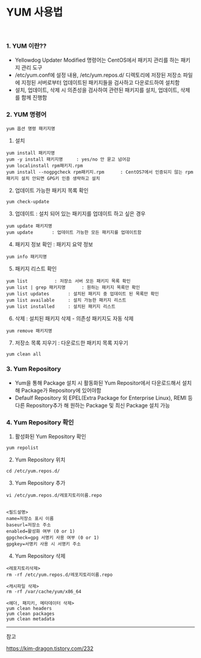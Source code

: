 # YUM 사용법
<br>

### 1. YUM 이란??
- Yellowdog Updater Modified 명령어는 CentOS에서 패키지 관리를 하는 패키지 관리 도구 
- /etc/yum.conf에 설정 내용,  /etc/yum.repos.d/ 디렉토리에 저장된 저장소 파일에 지정된 서버로부터 업데이트된 패키지들을 검사하고 다운로드하여 설치함
- 설치, 업데이트, 삭제 시 의존성을 검사하여 관련된 패키지를 설치, 업데이트, 삭제를 함께 진행함 

### 2. YUM 명령어 

```plaintext
yum 옵션 명령 패키지명
```


1. 설치
```plaintext
yum install 패키지명
yum -y install 패키지명     : yes/no 안 묻고 넘어감
yum localinstall rpm패키지.rpm    
yum install --nogpgcheck rpm패키지.rpm      : CentOS7에서 인증되지 않는 rpm 패키지 설치 안되면 GPG키 인증 생략하고 설치
```

2. 업데이트 가능한 패키지 목록 확인
```plaintext
yum check-update
```


3. 업데이트 : 설치 되어 있는 패키지를 업데이트 하고 싶은 경우
```plaintext
yum update 패키지명
yum update       : 업데이트 가능한 모든 패키지를 업데이트함
```

4. 패키지 정보 확인 : 패키지 요약 정보 
```plaintext
yum info 패키지명
```

5. 패키지 리스트 확인 
```plaintext
yum list          : 저장소 서버 모든 패키지 목록 확인
yum list | grep 패키지명      : 원하는 패키지 목록만 확인 
yum list updates       : 설치된 패키지 중 업데이트 된 목록만 확인
yum list available     : 설치 가능한 패키지 리스트
yum list installed     : 설치된 패키지 리스트 
```

6. 삭제 : 설치된 패키지 삭제 - 의존성 패키지도 자동 삭제 
```plaintext
yum remove 패키지명 
```

7. 저장소 목록 지우기 : 다운로드한 패키지 목록 지우기
```plaintext
yum clean all    
```


### 3. Yum  Repository
- Yum을 통해 Package 설치 시 활동화된 Yum Repositor에서 다운로드해서 설치해 Package가 Repository에 있어야함 
- Defaulf Repository 외 EPEL(Extra Package for Enterprise Linux), REMI 등 다른 Repository추가 해 원하는 Package 및 최신 Package 설치 가능 


### 4. Yum Repository 확인

1. 활성화된 Yum Repository 확인
```plaintext
yum repolist    
```

2. Yum Repository 위치
```plaintext
cd /etc/yum.repos.d/
```

3. Yum Repository 추가
```plaintext
vi /etc/yum.repos.d/레포지토리이름.repo  


<필드설명>
name=저장소 표시 이름
baseurl=저장소 주소
enabled=활성화 여부 (0 or 1)
gpgcheck=gpg 서명키 사용 여부 (0 or 1)
gpgkey=서명키 사용 시 서명키 주소
```

4. Yum Repository 삭제
```plaintext
<레포지토리삭제>
rm -rf /etc/yum.repos.d/레포지토리이름.repo

<캐시파일 삭제>
rm -rf /var/cache/yum/x86_64

<헤더, 패지키, 메타데이터 삭제>
yum clean headers
yum clean packages
yum clean metadata
```


----------------------------------------------------------
참고

https://kim-dragon.tistory.com/232

